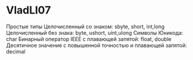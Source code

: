 # VladLI07
Простые типы      Целочисленный со знаком: sbyte, short, int,long     Целочисленный без знака: byte, ushort, uint,ulong     Символы Юникода: char     Бинарный оператор IEEE с плавающей запятой: float, double     Десятичное значение с повышенной точностью и плавающей запятой: decimal
